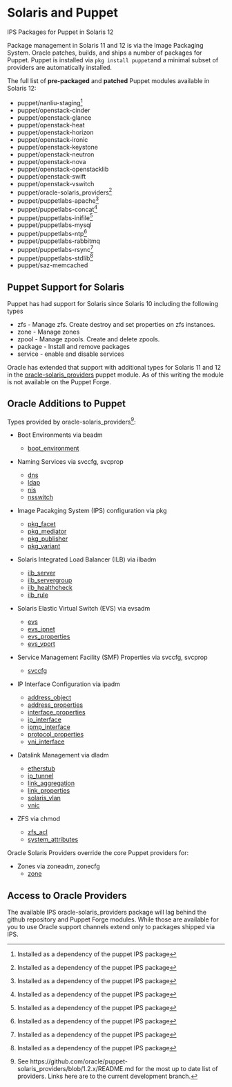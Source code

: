# Solaris and Puppet

IPS Packages for Puppet in Solaris 12

Package management in Solaris 11 and 12 is via the Image Packaging System.
Oracle patches, builds, and ships a number of packages for Puppet. Puppet is
installed via `pkg install puppet`and a minimal subset of providers are
automatically installed.

The full list of **pre-packaged** and **patched** Puppet modules available in
Solaris 12:

* puppet\/nanliu-staging[^1]
* puppet\/openstack-cinder
* puppet\/openstack-glance
* puppet\/openstack-heat
* puppet\/openstack-horizon
* puppet\/openstack-ironic
* puppet\/openstack-keystone
* puppet\/openstack-neutron
* puppet\/openstack-nova
* puppet\/openstack-openstacklib
* puppet\/openstack-swift
* puppet\/openstack-vswitch
* puppet\/oracle-solaris\_providers[^1]
* puppet\/puppetlabs-apache[^1]
* puppet\/puppetlabs-concat[^1]
* puppet\/puppetlabs-inifile[^1]
* puppet\/puppetlabs-mysql
* puppet\/puppetlabs-ntp[^1]
* puppet\/puppetlabs-rabbitmq
* puppet\/puppetlabs-rsync[^1]
* puppet\/puppetlabs-stdlib[^1]
* puppet\/saz-memcached

## Puppet Support for Solaris

Puppet has had support for Solaris since Solaris 10 including the following types

* zfs - Manage zfs. Create destroy and set properties on zfs instances.
* zone - Manage zones
* zpool - Manage zpools. Create and delete zpools.
* package - Install and remove packages
* service - enable and disable services

Oracle has extended that support with additional types for Solaris 11 and 12 in
the
[oracle-solaris\_providers](https://github.com/oracle/puppet-solaris_providers)
puppet module. As of this writing the module is not available on the Puppet
Forge.

## Oracle Additions to Puppet

Types provided by oracle-solaris\_providers[^2]:
* Boot Environments via beadm

  * [boot\_environment](https://github.com/oracle/puppet-solaris_providers/blob/1.2.x/doc/boot_environment.md)

* Naming Services via svccfg, svcprop

  * [dns](https://github.com/oracle/puppet-solaris_providers/blob/1.2.x/doc/dns.md)
  * [ldap](https://github.com/oracle/puppet-solaris_providers/blob/1.2.x/doc/ldap.md)
  * [nis](https://github.com/oracle/puppet-solaris_providers/blob/1.2.x/doc/nis.md)
  * [nsswitch](https://github.com/oracle/puppet-solaris_providers/blob/1.2.x/doc/nsswitch.md)

* Image Pacakging System \(IPS\) configuration via pkg
  * [pkg\_facet](https://github.com/oracle/puppet-solaris_providers/blob/1.2.x/doc/pkg_facet.md)
  * [pkg\_mediator](https://github.com/oracle/puppet-solaris_providers/blob/1.2.x/doc/pkg_mediator.md)
  * [pkg\_publisher](https://github.com/oracle/puppet-solaris_providers/blob/1.2.x/doc/pkg_publisher.md)
  * [pkg\_variant](https://github.com/oracle/puppet-solaris_providers/blob/1.2.x/doc/pkg_variant.md)

* Solaris Integrated Load Balancer \(ILB\) via ilbadm
  * [ilb\_server](https://github.com/oracle/puppet-solaris_providers/blob/1.2.x/doc/ilb_server.md)
  * [ilb\_servergroup](https://github.com/oracle/puppet-solaris_providers/blob/1.2.x/doc/ilb_servergroup.md)
  * [ilb\_healthcheck](https://github.com/oracle/puppet-solaris_providers/blob/1.2.x/doc/ilb_healthcheck.md)
  * [ilb\_rule](https://github.com/oracle/puppet-solaris_providers/blob/1.2.x/doc/ilb_rule.md)

* Solaris Elastic Virtual Switch \(EVS\) via evsadm
  * [evs](https://github.com/oracle/puppet-solaris_providers/blob/1.2.x/doc/evs.md)
  * [evs\_ipnet](https://github.com/oracle/puppet-solaris_providers/blob/1.2.x/doc/evs_ipnet.md)
  * [evs\_properties](https://github.com/oracle/puppet-solaris_providers/blob/1.2.x/doc/evs_properties.md)
  * [evs\_vport](https://github.com/oracle/puppet-solaris_providers/blob/1.2.x/doc/evs_vport.md)

* Service Management Facility \(SMF\) Properties via svccfg, svcprop
  * [svccfg](https://github.com/oracle/puppet-solaris_providers/blob/1.2.x/doc/svccfg.md)

* IP Interface Configuration via ipadm
  * [address\_object](https://github.com/oracle/puppet-solaris_providers/blob/1.2.x/doc/address_object.md)
  * [address\_properties](https://github.com/oracle/puppet-solaris_providers/blob/1.2.x/doc/address_properties.md)
  * [interface\_properties](https://github.com/oracle/puppet-solaris_providers/blob/1.2.x/doc/interface_properties.md)
  * [ip\_interface](https://github.com/oracle/puppet-solaris_providers/blob/1.2.x/doc/ip_interface.md)
  * [ipmp\_interface](https://github.com/oracle/puppet-solaris_providers/blob/1.2.x/doc/ipmp_interface.md)
  * [protocol\_properties](https://github.com/oracle/puppet-solaris_providers/blob/1.2.x/doc/protocol_properties.md)
  * [vni\_interface](https://github.com/oracle/puppet-solaris_providers/blob/1.2.x/doc/vni_interface.md)

* Datalink Management via dladm
  * [etherstub](https://github.com/oracle/puppet-solaris_providers/blob/1.2.x/doc/etherstub.md)
  * [ip\_tunnel](https://github.com/oracle/puppet-solaris_providers/blob/1.2.x/doc/ip_tunnel.md)
  * [link\_aggregation](https://github.com/oracle/puppet-solaris_providers/blob/1.2.x/doc/link_aggregation.md)
  * [link\_properties](https://github.com/oracle/puppet-solaris_providers/blob/1.2.x/doc/link_properties.md)
  * [solaris\_vlan](https://github.com/oracle/puppet-solaris_providers/blob/1.2.x/doc/solaris_vlan.md)
  * [vnic](https://github.com/oracle/puppet-solaris_providers/blob/1.2.x/doc/vnic.md)

* ZFS via chmod
  * [zfs\_acl](https://github.com/oracle/puppet-solaris_providers/blob/1.2.x/doc/zfs_acl.md)
  * [system\_attributes](https://github.com/oracle/puppet-solaris_providers/blob/1.2.x/doc/system_attributes.md)


Oracle Solaris Providers override the core Puppet providers for:

* Zones via zoneadm, zonecfg
  * [zone](https://github.com/oracle/puppet-solaris_providers/blob/1.2.x/doc/zone.md)


## Access to Oracle Providers

The available IPS oracle-solaris\_providers package will lag behind the github repository and Puppet Forge modules. While those are available for you to use Oracle support channels extend only to packages shipped via IPS.

[^1]: Installed as a dependency of the puppet IPS package

[^2]: See https:\/\/github.com\/oracle\/puppet-solaris\_providers\/blob\/1.2.x\/README.md for the most up to date list of providers. Links here are to the current development branch.

